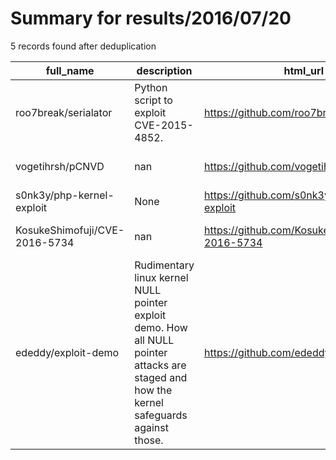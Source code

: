 
# Summary for results/2016/07/20
    
5 records found after deduplication

| full_name | description | html_url | matched_list | matched_count | pushed_at | size | stargazers_count | language | forks_count | vul_ids |
|-------------------------------|------------------------------------------------------------------------------------------------------------------------------------------|--------------------------------------------------|---------------------------------|-----------------|---------------------------|--------|--------------------|------------|---------------|-------------------|
| roo7break/serialator | Python script to exploit CVE-2015-4852. | https://github.com/roo7break/serialator | ['exploit'] | 1 | 2016-07-20 14:14:44+00:00 | 12 | 29 | Python | 17 | ['CVE-2015-4852'] |
| vogetihrsh/pCNVD | nan | https://github.com/vogetihrsh/pCNVD | ['cnvd-c OR cnvd-2 OR cnnvd-2'] | 1 | 2016-07-20 19:25:44+00:00 | 1800 | 0 | Shell | 0 | [] |
| s0nk3y/php-kernel-exploit | None | https://github.com/s0nk3y/php-kernel-exploit | ['exploit'] | 1 | 2016-07-20 05:54:38+00:00 | 24 | 3 | PHP | 1 | [] |
| KosukeShimofuji/CVE-2016-5734 | nan | https://github.com/KosukeShimofuji/CVE-2016-5734 | ['cve-2'] | 1 | 2016-07-20 02:59:55+00:00 | 8 | 0 | VimL | 0 | ['CVE-2016-5734'] |
| ededdy/exploit-demo | Rudimentary linux kernel NULL pointer exploit demo. How all NULL pointer attacks are staged and how the kernel safeguards against those. | https://github.com/ededdy/exploit-demo | ['exploit'] | 1 | 2016-07-20 15:54:19+00:00 | 2 | 1 | C | 0 | [] |
